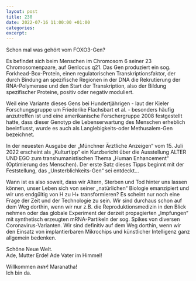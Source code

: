 ```yaml
---
layout: post
title: 230
date: 2022-07-16 11:00:00 +01:00
categories: 
excerpt: 
---
```


Schon mal was gehört vom FOXO3-Gen?

Es befindet sich beim Menschen im Chromosom 6 seiner 23 Chromosomenpaare, auf Genlocus q21. Das Gen produziert ein sog. Forkhead-Box-Protein, einen regulatorischen Transkriptionsfaktor, der durch Bindung an spezifische Regionen in der DNA die Rekrutierung der RNA-Polymerase und den Start der Transkription, also der Bildung spezifischer Proteine, positiv oder negativ moduliert.

Weil eine Variante dieses Gens bei Hundertjährigen - laut der Kieler Forschungsgruppe um Friederike Flachsbart et al. - besonders häufig anzutreffen ist und eine amerikanische Forschergruppe 2008 festgestellt hatte, dass dieser Genotyp die Lebenserwartung des Menschen erheblich beeinflusst, wurde es auch als Langlebigkeits-oder Methusalem-Gen bezeichnet.

In der neuesten Ausgabe der „Münchner Ärztliche Anzeigen“ vom 15. Juli 2022 erscheint als „Kulturtipp“ ein Kurzbericht über die Ausstellung ALTER UND EGO zum transhumanistischen Thema „Human Enhancement“ (Optimierung des Menschen). Der erste Satz dieses Tipps beginnt mit der Feststellung, das „Unsterblichkeits-Gen“ sei entdeckt…

Wann ist es also soweit, dass wir Altern, Sterben und Tod hinter uns lassen können, unser Leben sich von seiner „natürlichen“ Biologie emanzipiert und wir uns endgültig von H zu H+ transformieren? Es scheint nur noch eine Frage der Zeit und der Technologie zu sein. Wir sind durchaus schon auf dem Weg dorthin, wenn wir nur z.B. die Reproduktionsmedizin in den Blick nehmen oder das globale Experiment der derzeit propagierten „Impfungen“ mit synthetisch erzeugten mRNA-Partikeln der sog. Spikes von diversen Coronavirus-Varianten. Wir sind definitiv auf dem Weg dorthin, wenn wir den Einsatz von implantierbaren Mikrochips und künstlicher Intelligenz ganz allgemein bedenken. 

Schöne Neue Welt.\
Ade, Mutter Erde! Ade Vater im Himmel!

Willkommen **יהוה**! Maranatha!\
Ich bin da.
